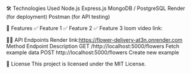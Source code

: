🛠 Technologies Used
Node.js
Express.js
MongoDB / PostgreSQL
Render (for deployment)
Postman (for API testing)

📌 Features
✅ Feature 1
✅ Feature 2
✅ Feature 3
loom video link:

👨‍💻 API Endpoints
Render link:https://flower-delivery-at3n.onrender.com
Method	Endpoint	Description
GET	/http://localhost:5000/flowers	Fetch example data
POST	http://localhost:5000/flowers	Create new example

📜 License
This project is licensed under the MIT License.
